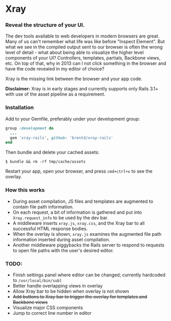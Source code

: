 # Xray

### Reveal the structure of your UI.

The dev tools available to web developers in modern browsers are great. Many of us can't remember what life was like before "Inspect Element". But what we see in the compiled output sent to our browser is often the wrong level of detail - what about being able to visualize the higher level components of your UI? Controllers, templates, partials, Backbone views, etc. On top of that, why in 2013 can I not click something in the browser and have the code revealed in my editor of choice?

Xray is the missing link between the browser and your app code.

**Disclaimer:** Xray is in early stages and currently supports only Rails 3.1+ with use of the asset pipeline as a requirement.

### Installation

Add to your Gemfile, preferably under your development group:

```ruby
group :development do
  ...
  gem 'xray-rails', github: 'brentd/xray-rails'
end
```

Then bundle and delete your cached assets:

```
$ bundle && rm -rf tmp/cache/assets
```

Restart your app, open your browser, and press `cmd+ctrl+x` to see the overlay.

### How this works

* During asset compilation, JS files and templates are augmented to contain file path information.
* On each request, a bit of information is gathered and put into `Xray.request_info` to be used by the dev bar.
* A middleware inserts `xray.js`, `xray.css`, and the Xray bar to all successful HTML response bodies.
* When the overlay is shown, `xray.js` examines the augmented file path information inserted during asset compilation.
* Another middleware piggybacks the Rails server to respond to requests to open file paths with the user's desired editor.

### TODO:

  * Finish settings panel where editor can be changed; currently hardcoded to `/usr/local/bin/subl`
  * Better handle overlapping views in overlay
  * Allow Xray bar to be hidden when overlay is not shown
  * ~~Add buttons to Xray bar to trigger the overlay for templates and Backbone views~~
  * Visualize major CSS components
  * Jump to correct line number in editor
  
